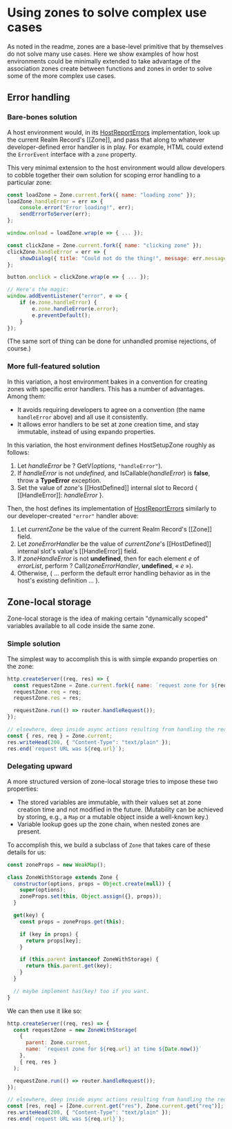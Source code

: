 # Using zones to solve complex use cases

As noted in the readme, zones are a base-level primitive that by themselves do not solve many use cases. Here we show examples of how host environments could be minimally extended to take advantage of the association zones create between functions and zones in order to solve some of the more complex use cases.

## Error handling

### Bare-bones solution

A host environment would, in its [HostReportErrors](https://tc39.github.io/ecma262/#sec-host-report-errors) implementation, look up the current Realm Record's [[Zone]], and pass that along to whatever developer-defined error handler is in play. For example, HTML could extend the `ErrorEvent` interface with a `zone` property.

This very minimal extension to the host environment would allow developers to cobble together their own solution for scoping error handling to a particular zone:

```js
const loadZone = Zone.current.fork({ name: "loading zone" });
loadZone.handleError = err => {
    console.error("Error loading!", err);
    sendErrorToServer(err);
};

window.onload = loadZone.wrap(e => { ... });

const clickZone = Zone.current.fork({ name: "clicking zone" });
clickZone.handleError = err => {
    showDialog({ title: "Could not do the thing!", message: err.message });
};

button.onclick = clickZone.wrap(e => { ... });

// Here's the magic:
window.addEventListener("error", e => {
    if (e.zone.handleError) {
        e.zone.handleError(e.error);
        e.preventDefault();
    }
});
```

(The same sort of thing can be done for unhandled promise rejections, of course.)

### More full-featured solution

In this variation, a host environment bakes in a convention for creating zones with specific error handlers. This has a number of advantages. Among them:

- It avoids requiring developers to agree on a convention (the name `handleError` above) and all use it consistently.
- It allows error handlers to be set at zone creation time, and stay immutable, instead of using expando properties.

In this variation, the host environment defines HostSetupZone roughly as follows:

1. Let _handleError_ be ? GetV(_options_, `"handleError"`).
1. If _handleError_ is not *undefined*, and IsCallable(_handleError_) is **false**, throw a **TypeError** exception.
1. Set the value of _zone_'s [[HostDefined]] internal slot to Record { [[HandleError]]: _handleError_ }.

Then, the host defines its implementation of [HostReportErrors](https://tc39.github.io/ecma262/#sec-host-report-errors) similarly to our developer-created `"error"` handler above:

1. Let _currentZone_ be the value of the current Realm Record's [[Zone]] field.
1. Let _zoneErrorHandler_ be the value of _currentZone_'s [[HostDefined]] internal slot's value's [[HandleError]] field.
1. If _zoneHandleError_ is not **undefined**, then for each element _e_ of _errorList_, perform ? Call(_zoneErrorHandler_, **undefined**, « _e_ »).
1. Otherwise, ( ... perform the default error handling behavior as in the host's existing definition ... ).

## Zone-local storage

Zone-local storage is the idea of making certain "dynamically scoped" variables available to all code inside the same zone.

### Simple solution

The simplest way to accomplish this is with simple expando properties on the zone:

```js
http.createServer((req, res) => {
  const requestZone = Zone.current.fork({ name: `request zone for ${req.url} at time ${Date.now()}` });
  requestZone.req = req;
  requestZone.res = res;

  requestZone.run(() => router.handleRequest());
});

// elsewhere, deep inside async actions resulting from handling the request:
const { res, req } = Zone.current;
res.writeHead(200, { "Content-Type": "text/plain" });
res.end(`request URL was ${req.url}`);
```

### Delegating upward

A more structured version of zone-local storage tries to impose these two properties:

- The stored variables are immutable, with their values set at zone creation time and not modified in the future. (Mutability can be achieved by storing, e.g., a `Map` or a mutable object inside a well-known key.)
- Variable lookup goes up the zone chain, when nested zones are present.

To accomplish this, we build a subclass of `Zone` that takes care of these details for us:

```js
const zoneProps = new WeakMap();

class ZoneWithStorage extends Zone {
  constructor(options, props = Object.create(null)) {
    super(options);
    zoneProps.set(this, Object.assign({}, props));
  }

  get(key) {
    const props = zoneProps.get(this);

    if (key in props) {
      return props[key];
    }

    if (this.parent instanceof ZoneWithStorage) {
      return this.parent.get(key);
    }
  }

  // maybe implement has(key) too if you want.
}
```

We can then use it like so:

```js
http.createServer((req, res) => {
  const requestZone = new ZoneWithStorage(
    {
      parent: Zone.current,
      name: `request zone for ${req.url} at time ${Date.now()}`
    },
    { req, res }
  );

  requestZone.run(() => router.handleRequest());
});

// elsewhere, deep inside async actions resulting from handling the request:
const [res, req] = [Zone.current.get("res"), Zone.current.get("req")];
res.writeHead(200, { "Content-Type": "text/plain" });
res.end(`request URL was ${req.url}`);
```
